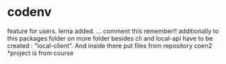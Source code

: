 # codenv
feature for users. lerna added. ... comment this remember!!
additionally to this packages folder on more folder besides cli and local-api have to be created : "local-client". And inside there put files from repository coen2
*project is from course
